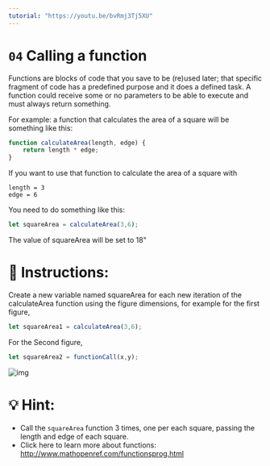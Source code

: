 ```yaml
---
tutorial: "https://youtu.be/bvRmj3Tj5XU"
---
```

# `04` Calling a function

Functions are blocks of code that you save to be (re)used later; that specific fragment of code has a predefined purpose and it does a defined task. A function could receive some or no parameters to be able to execute and must always return something.

For example: a function that calculates the area of a square will be something like this:

```js
function calculateArea(length, edge) {
    return length * edge;
}
```

If you want to use that function to calculate the area of a square with

```
length = 3
edge = 6
```

You need to do something like this:
```js
let squareArea = calculateArea(3,6);
```
The value of squareArea will be set to 18"


# 📝 Instructions:

Create a new variable named squareArea for each new iteration of the calculateArea function using the figure dimensions, for example for the first figure,

```js
let squareArea1 = calculateArea(3,6);
```

For the Second figure,

```js
let squareArea2 = functionCall(x,y);
```

![img](http://i.imgur.com/VyoJRAL.png)


# 💡 Hint:

- Call the `squareArea` function 3 times, one per each square, passing the length and edge of each square.
- Click here to learn more about functions: http://www.mathopenref.com/functionsprog.html
